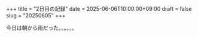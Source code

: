 +++
title = "2日目の記録"
date = 2025-06-06T10:00:00+09:00
draft = false
slug = "20250605"
+++

今日は朝から雨だった。。。。。。
